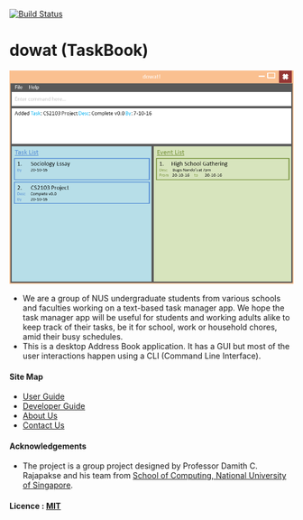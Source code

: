 [![Build Status](https://travis-ci.org/CS2103AUG2016-F09-C4/Main.svg?branch=master)](https://travis-ci.org/CS2103AUG2016-F09-C4/Main)


# dowat (TaskBook)

<img src="docs/images/MockUI.png" width="600"><br>

- We are a group of NUS undergraduate students from various schools and faculties working on a text-based task manager app. We hope the task manager app will be useful for students and working adults alike to keep track of their tasks, be it for school, work or household chores, amid their busy schedules.
- This is a desktop Address Book application. It has a GUI but most of the user interactions happen using 
  a CLI (Command Line Interface).

  
#### Site Map
* [User Guide](docs/UserGuide.md) 
* [Developer Guide](docs/DeveloperGuide.md) 
* [About Us](docs/AboutUs.md)
* [Contact Us](docs/ContactUs.md)


#### Acknowledgements

* The project is a group project designed by Professor Damith C. Rajapakse and his team from [School of Computing, National University of Singapore](http://www.comp.nus.edu.sg).


#### Licence : [MIT](LICENSE)
